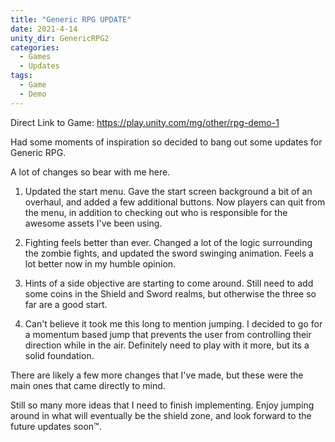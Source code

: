 ```yaml
---
title: "Generic RPG UPDATE"
date: 2021-4-14
unity_dir: GenericRPG2
categories:
  - Games
  - Updates
tags:
  - Game
  - Demo
---
```

Direct Link to Game: https://play.unity.com/mg/other/rpg-demo-1

Had some moments of inspiration so decided to bang out some updates for Generic RPG. 

A lot of changes so bear with me here.

1. Updated the start menu. Gave the start screen background a bit of an overhaul, and added a few additional buttons. Now players can quit from the menu, in addition to checking out who is responsible for the awesome assets I've been using.

2. Fighting feels better than ever. Changed a lot of the logic surrounding the zombie fights, and updated the sword swinging animation. Feels a lot better now in my humble opinion.

3. Hints of a side objective are starting to come around. Still need to add some coins in the Shield and Sword realms, but otherwise the three so far are a good start.

4. Can't believe it took me this long to mention jumping. I decided to go for a momentum based jump that prevents the user from controlling their direction while in the air. Definitely need to play with it more, but its a solid foundation.

There are likely a few more changes that I've made, but these were the main ones that came directly to mind.

Still so many more ideas that I need to finish implementing. Enjoy jumping around in what will eventually be the shield zone, and look forward to the future updates soon™.